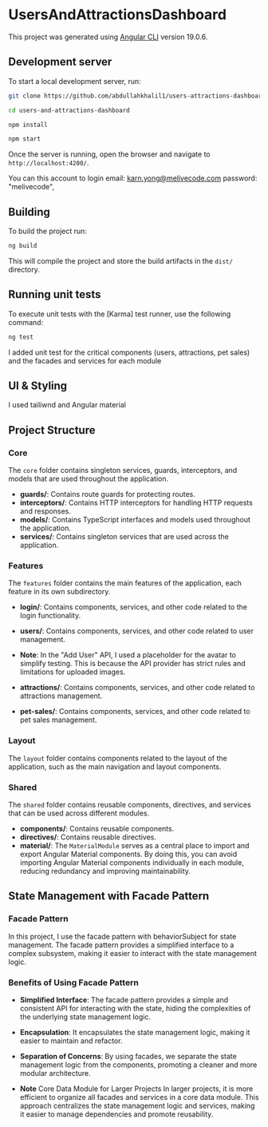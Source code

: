 # UsersAndAttractionsDashboard

This project was generated using [Angular CLI](https://github.com/angular/angular-cli) version 19.0.6.

## Development server

To start a local development server, run:

```bash
git clone https://github.com/abdullahkhalil1/users-attractions-dashboard.git
```
```bash
cd users-and-attractions-dashboard
```

```bash
npm install
```

```bash
npm start
```

Once the server is running, open the browser and navigate to `http://localhost:4200/`.

You can this account to login
email: karn.yong@melivecode.com
password: "melivecode",



## Building

To build the project run:

```bash
ng build
```

This will compile the project and store the build artifacts in the `dist/` directory.

## Running unit tests

To execute unit tests with the [Karma] test runner, use the following command:

```bash
ng test
```
I added unit test for the critical components (users, attractions, pet sales) and the facades and services for each module

## UI & Styling

I used tailiwnd and Angular material


## Project Structure

### Core

The `core` folder contains singleton services, guards, interceptors, and models that are used throughout the application.

- **guards/**: Contains route guards for protecting routes.
- **interceptors/**: Contains HTTP interceptors for handling HTTP requests and responses.
- **models/**: Contains TypeScript interfaces and models used throughout the application.
- **services/**: Contains singleton services that are used across the application.


### Features

The `features` folder contains the main features of the application, each feature in its own subdirectory.

- **login/**: Contains components, services, and other code related to the login functionality.
- **users/**: Contains components, services, and other code related to user management.

- **Note**: 
 In the "Add User" API, I used a placeholder for the avatar to simplify testing. This is because the API provider has strict rules and limitations for uploaded images.

- **attractions/**: Contains components, services, and other code related to attractions management.
- **pet-sales/**: Contains components, services, and other code related to pet sales management.



### Layout

The `layout` folder contains components related to the layout of the application, such as the main navigation and layout components.


### Shared

The `shared` folder contains reusable components, directives, and services that can be used across different modules.

- **components/**: Contains reusable components.
- **directives/**: Contains reusable directives.
- **material/**: 
The `MaterialModule` serves as a central place to import and export Angular Material components. By doing this, you can avoid importing Angular Material components individually in each module, reducing redundancy and improving maintainability.


## State Management with Facade Pattern

### Facade Pattern

In this project, I use the facade pattern with behaviorSubject for state management. The facade pattern provides a simplified interface to a complex subsystem, making it easier to interact with the state management logic.

### Benefits of Using Facade Pattern

- **Simplified Interface**: The facade pattern provides a simple and consistent API for interacting with the state, hiding the complexities of the underlying state management logic.
- **Encapsulation**: It encapsulates the state management logic, making it easier to maintain and refactor.
- **Separation of Concerns**: By using facades, we separate the state management logic from the components, promoting a cleaner and more modular architecture.

- **Note** Core Data Module for Larger Projects
In larger projects, it is more efficient to organize all facades and services in a core data module. This approach centralizes the state management logic and services, making it easier to manage dependencies and promote reusability.




